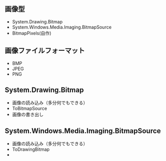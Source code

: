 ## 画像型

- System.Drawing.Bitmap
- System.Windows.Media.Imaging.BitmapSource
- BitmapPixels(自作)



## 画像ファイルフォーマット

- BMP
- JPEG
- PNG



## System.Drawing.Bitmap

- 画像の読み込み（多分何でもできる）
- ToBitmapSource
- 画像の書き出し





## System.Windows.Media.Imaging.BitmapSource

- 画像の読み込み（多分何でもできる）
- ToDrawingBitmap
- 